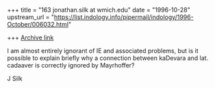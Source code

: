 +++
title = "163 jonathan.silk at wmich.edu"
date = "1996-10-28"
upstream_url = "https://list.indology.info/pipermail/indology/1996-October/006032.html"

+++
[Archive link](https://list.indology.info/pipermail/indology/1996-October/006032.html)

I am almost entirely ignorant of IE and associated problems, but is it
possible to explain briefly why a connection between kaDevara and lat.
cadaaver is correctly ignored by Mayrhoffer?

J Silk





